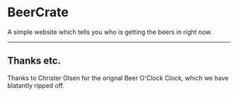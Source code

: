 # BeerCrate

A simple website which tells you who is getting the beers in right now.

---

## Thanks etc.

Thanks to Christer Olsen for the orignal Beer O'Clock Clock, which we have blatantly ripped off.
